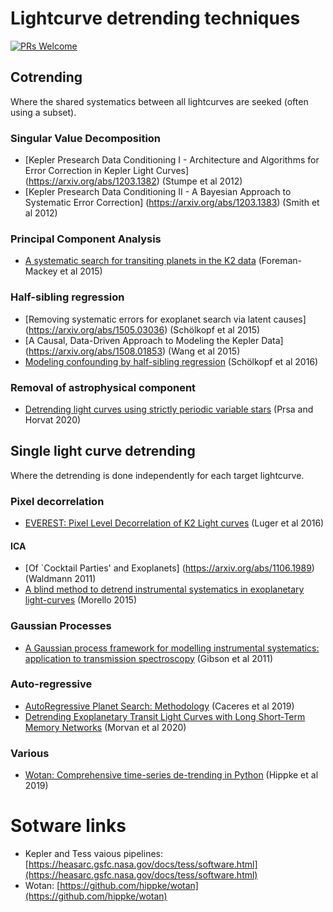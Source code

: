 # Lightcurve detrending techniques

[![PRs Welcome](https://img.shields.io/badge/PRs-welcome-brightgreen.svg?style=flat-square)](http://makeapullrequest.com) 

## Cotrending
Where the shared systematics between all lightcurves are seeked (often using a subset).

### Singular Value Decomposition 
- [Kepler Presearch Data Conditioning I - Architecture and Algorithms for Error Correction in Kepler Light Curves] (https://arxiv.org/abs/1203.1382) (Stumpe et al 2012)
- [Kepler Presearch Data Conditioning II - A Bayesian Approach to Systematic Error Correction] (https://arxiv.org/abs/1203.1383) (Smith et al 2012)
	
### Principal Component Analysis 
- [A systematic search for transiting planets in the K2 data](https://arxiv.org/abs/1502.04715) (Foreman-Mackey et al 2015)
	
### Half-sibling regression
- [Removing systematic errors for exoplanet search via latent causes] (https://arxiv.org/abs/1505.03036) (Schölkopf et al 2015)
- [A Causal, Data-Driven Approach to Modeling the Kepler Data] (https://arxiv.org/abs/1508.01853) (Wang et al 2015)
- [Modeling confounding by half-sibling regression](https://www.pnas.org/content/113/27/7391) (Schölkopf et al 2016)

### Removal of astrophysical component
- [Detrending light curves using strictly periodic variable stars](https://ui.adsabs.harvard.edu/abs/2020AAS...23528703P/abstract) (Prsa and Horvat 2020)


## Single light curve detrending
Where the detrending is done independently for each target lightcurve. 
### Pixel decorrelation
- [EVEREST: Pixel Level Decorrelation of K2 Light curves](https://arxiv.org/abs/1607.00524) (Luger et al 2016)

	
#### ICA
- [Of `Cocktail Parties' and Exoplanets] (https://arxiv.org/abs/1106.1989) (Waldmann 2011)
- [A blind method to detrend instrumental systematics in exoplanetary light-curves](https://arxiv.org/abs/1503.05309) (Morello 2015)

	
### Gaussian Processes 
- [A Gaussian process framework for modelling instrumental systematics: application to transmission spectroscopy](https://arxiv.org/abs/1109.3251) (Gibson et al 2011)

### Auto-regressive
- [AutoRegressive Planet Search: Methodology](https://arxiv.org/abs/1901.05116) (Caceres et al 2019)
- [Detrending Exoplanetary Transit Light Curves with Long Short-Term Memory Networks](https://arxiv.org/abs/2001.03370) (Morvan et al 2020)

### Various
- [Wotan: Comprehensive time-series de-trending in Python](https://arxiv.org/abs/1906.00966) (Hippke et al 2019)


# Sotware links
- Kepler and Tess vaious pipelines: [https://heasarc.gsfc.nasa.gov/docs/tess/software.html](https://heasarc.gsfc.nasa.gov/docs/tess/software.html)
- Wotan: [https://github.com/hippke/wotan](https://github.com/hippke/wotan)
